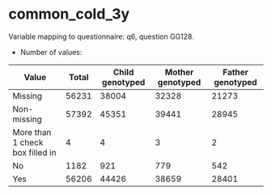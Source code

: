 # common_cold_3y
Variable mapping to questionnaire: q6, question GG128.
- Number of values:

| Value | Total | Child genotyped | Mother genotyped | Father genotyped |
| ----- | ----- | --------------- | ---------------- | ---------------- |
| Missing | 56231 | 38004 | 32328 | 21273 |
| Non-missing | 57392 | 45351 | 39441 | 28945 |
| More than 1 check box filled in | 4 | 4 | 3 |2 |
| No | 1182 | 921 | 779 |542 |
| Yes | 56206 | 44426 | 38659 |28401 |



